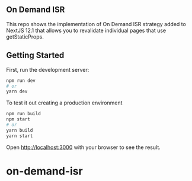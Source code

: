 ## On Demand ISR
This repo shows the implementation of On Demand ISR strategy added to NextJS 12.1 that allows you to revalidate individual pages that use getStaticProps.
## Getting Started

First, run the development server:

```bash
npm run dev
# or
yarn dev
```

To test it out creating a production environment

```bash
npm run build
npm start
# or 
yarn build
yarn start
```

Open [http://localhost:3000](http://localhost:3000) with your browser to see the result.
# on-demand-isr
